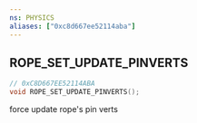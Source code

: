 ```yaml
---
ns: PHYSICS
aliases: ["0xc8d667ee52114aba"]
---
```

## ROPE_SET_UPDATE_PINVERTS

```c
// 0xC8D667EE52114ABA
void ROPE_SET_UPDATE_PINVERTS();
```

force update rope's pin verts

